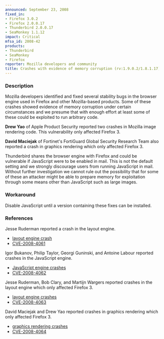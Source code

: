 ```yaml
---
announced: September 23, 2008
fixed_in:
- Firefox 3.0.2
- Firefox 2.0.0.17
- Thunderbird 2.0.0.17
- SeaMonkey 1.1.12
impact: Critical
mfsa_id: 2008-42
products:
- Thunderbird
- SeaMonkey
- Firefox
reporter: Mozilla developers and community
title: Crashes with evidence of memory corruption (rv:1.9.0.2/1.8.1.17)
---
```


<h3>Description</h3>

<p>Mozilla developers identified and fixed several stability bugs in the browser engine used in Firefox and other Mozilla-based products. Some of these crashes showed evidence of memory corruption under certain circumstances and we presume that with enough effort at least some of these could be exploited to run arbitrary code.</p>

<p><strong>Drew Yao</strong> of Apple Product Security reported two crashes in Mozilla image rendering code.  This vulnerability only affected Firefox 3.</p>

<p><strong>David Maciejak</strong> of Fortinet's FortiGuard Global Security
Research Team also reported a crash in graphics rendering which only
affected Firefox 3.</p>

<p class="note">Thunderbird shares the browser engine with Firefox and could be vulnerable if JavaScript were to be enabled in mail. This is not the default setting and we strongly discourage users from running JavaScript in mail. Without further investigation we cannot rule out the possibility that for some of these an attacker might be able to prepare memory for exploitation through some means other than JavaScript such as large images.</p>

<h3>Workaround</h3>

<p>Disable JavaScript until a version containing these fixes can be installed.</p>


<h3>References</h3>

<p>Jesse Ruderman reported a crash in the layout engine.</p>
<ul>
  <li><a href="https://bugzilla.mozilla.org/show_bug.cgi?id=443089">layout engine crash</a></li>
  <li><a class="ex-ref" href="http://cve.mitre.org/cgi-bin/cvename.cgi?name=CVE-2008-4061">CVE-2008-4061</a></li>
</ul>

<p>Igor Bukanov, Philip Taylor, Georgi Guninski, and Antoine Labour reported crashes in the JavaScript engine.</p>
<ul>
  <li><a href="https://bugzilla.mozilla.org/buglist.cgi?bug_id=444608,446494,367736,445229">JavaScript engine crashes</a></li>
  <li><a class="ex-ref" href="http://cve.mitre.org/cgi-bin/cvename.cgi?name=CVE-2008-4062">CVE-2008-4062</a></li>
</ul>

<p>Jesse Ruderman, Bob Clary, and Martijn Wargers reported crashes in the layout engine which only affected Firefox 3.</p>
<ul>
  <li><a href="https://bugzilla.mozilla.org/buglist.cgi?bug_id=413048,433758,444452">layout engine crashes</a></li>
  <li><a class="ex-ref" href="http://cve.mitre.org/cgi-bin/cvename.cgi?name=CVE-2008-4063">CVE-2008-4063</a></li>
</ul>

<p>David Maciejak and Drew Yao reported crashes in graphics rendering which only affected Firefox 3.</p>
<ul>
  <li><a href="https://bugzilla.mozilla.org/buglist.cgi?bug_id=441368,441995,443693">graphics rendering crashes</a></li>
  <li><a class="ex-ref" href="http://cve.mitre.org/cgi-bin/cvename.cgi?name=CVE-2008-4064">CVE-2008-4064</a></li>
</ul>



